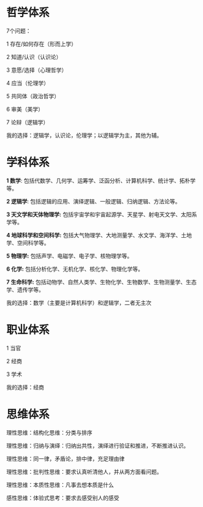 # 哲学体系

7个问题：

1 存在/如何存在（形而上学）

2 知道/认识（认识论）

3 意愿/选择（心理哲学）

4 应当（伦理学）

5 共同体（政治哲学）

6 审美（美学）

7 论辩（逻辑学）

我的选择：逻辑学，认识论，伦理学；以逻辑学为主，其他为辅。

# 学科体系

**1 数学**: 包括代数学、几何学、运筹学、泛函分析、计算机科学、统计学、拓朴学等。

**2 逻辑学**: 包括逻辑的应用、演绎逻辑、一般逻辑、归纳逻辑、方法论等。

**3 天文学和天体物理学:** 包括宇宙学和宇宙起源学、天星学、射电天文学、太阳系学等。

**4 地球科学和空间科学:** 包括大气物理学、大地测量学、水文学、海洋学、土地学、空间科学等。

**5 物理学:** 包括声学、电磁学、电子学、核物理学等。

**6 化学:** 包括分析化学、无机化学、核化学、物理化学等。

**7 生命科学:** 包括动物学、自然人类学、生物化学、生物数学、生物测量学、生态学、遗传学等。

我的选择：数学（主要是计算机科学）和逻辑学，二者无主次

# 职业体系

1 当官

2 经商

3 学术

我的选择：经商

# 思维体系

理性思维：结构化思维：分类与排序

理性思维：归纳与演绎：归纳出共性，演绎进行验证和推进，不断推进认识。

理性思维：同一律，矛盾论，排中律，充足理由律

理性思维：批判性思维：要求认真听清他人，并从两方面看问题。

理性思维：本质性思维：凡事去想本质是什么



感性思维：体验式思考：要求去感受别人的感受
